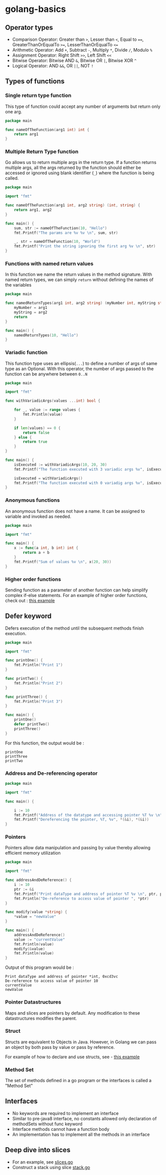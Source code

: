 # golang-basics

## Operator types

- Comparison Operator: Greater than `>`, Lesser than `<`, Equal to `==`, GreaterThanOrEqualTo `>=`,
  LesserThanOrEqualTo `<=`
- Arithmetic Operator: Add `+`, Subtract `-`, Multiply `*`, Divide `/`, Modulo `%`
- Assignment Operator: Right Shift `>>`, Left Shift `<<`
- Bitwise Operator: Bitwise AND `&`, Bitwise OR `|`, Bitwise XOR `^`
- Logical Operator: AND `&&`, OR `||`, NOT `!`

## Types of functions

### Single return type function

This type of function could accept any number of arguments but return only one arg.

```go
package main

func nameOfTheFunction(arg1 int) int {
	return arg1
}
```

### Multiple Return Type function

Go allows us to return multiple args in the return type. If a function returns multiple args, all
the args returned by the function should either be accessed or ignored using blank identifier (`_`)
where the function is being called.

```go
package main

import "fmt"

func nameOfTheFunction(arg1 int, arg2 string) (int, string) {
	return arg1, arg2
}

func main() {
	sum, str := nameOfTheFunction(10, "Hello")
	fmt.Printf("The params are %v %v \n", sum, str)

	_, str = nameOfTheFunction(10, "World")
	fmt.Printf("Print the string ignoring the first arg %v \n", str)
}

```

### Functions with named return values

In this function we name the return values in the method signature. With named return types, we can
simply `return` without defining the names of the variables

```go
package main

func namedReturnTypes(arg1 int, arg2 string) (myNumber int, myString string) {
	myNumber = arg1
	myString = arg2
	return
}

func main() {
	namedReturnTypes(10, "Hello")
}

```

### Variadic function

This function type uses an ellipsis(`...`) to define a number of args of same type as an Optional.
With this operator, the number of args passed to the function can be anywhere between `0..N`

```go
package main

import "fmt"

func withVariadicArgs(values ...int) bool {

	for _, value := range values {
		fmt.Println(value)
	}

	if len(values) == 0 {
		return false
	} else {
		return true
	}
}

func main() {
	isExecuted := withVariadicArgs(10, 20, 30)
	fmt.Printf("The function executed with 3 variadic args %v", isExecuted)

	isExecuted = withVariadicArgs()
	fmt.Printf("The function executed with 0 variadig args %v", isExecuted)
}

```

### Anonymous functions

An anonymous function does not have a name. It can be assigned to variable and invoked as needed.

```go
package main

import "fmt"

func main() {
	x := func(a int, b int) int {
		return a + b
	}
	fmt.Printf("Sum of values %v \n", x(20, 30))
}
```

### Higher order functions

Sending function as a parameter of another function can help simplify complex if-else statements.
For an example of higher order functions, check out : [this example](main/higherorderfunctions.go)

## Defer keyword

Defers execution of the method until the subsequent methods finish execution.

```go
package main

import "fmt"

func printOne() {
	fmt.Println("Print 1")
}

func printTwo() {
	fmt.Println("Print 2")
}

func printThree() {
	fmt.Println("Print 3")
}

func main() {
	printOne()
	defer printTwo()
	printThree()
}

```

For this function, the output would be :

```text
printOne
printThree
printTwo
```

### Address and De-referencing operator

```go
package main

import "fmt"

func main() {

	i := 10
	fmt.Printf("Address of the datatype and accessing pointer %T %v \n", &i, &i)
	fmt.Printf("Dereferencing the pointer, %T, %v", *(&i), *(&i))
}

```

### Pointers

Pointers allow data manipulation and passing by value thereby allowing efficient memory utilization

```go
package main

import "fmt"

func addressAndDeReference() {
	i := 10
	ptr := &i
	fmt.Printf("Print dataType and address of pointer %T %v \n", ptr, ptr)
	fmt.Println("De-reference to access value of pointer ", *ptr)
}

func modify(value *string) {
	*value = "newValue"
}

func main() {
	addressAndDeReference()
	value := "currentValue"
	fmt.Println(value)
	modify(&value)
	fmt.Println(value)
}
```

Output of this program would be :

```text
Print dataType and address of pointer *int, 0xcd3vc
De-reference to access value of pointer 10
currentValue
newValue
```

### Pointer Datastructures

Maps and slices are pointers by default. Any modification to these datastructures modifies the
parent.

### Struct

Structs are equivalent to Objects in Java. However, in Golang we can pass an object by both pass by
value or pass by reference.

For example of how to declare and use structs, see - [this example](main/structs.go)

### Method Set

The set of methods defined in a go program or the interfaces is called a "Method Set"

## Interfaces

- No keywords are required to implement an interface
- Similar to pre-java8 interface, no constants allowed only declaration of methodSets without func
  keyword
- Interface methods cannot have a function body
- An implementation has to implement all the methods in an interface

## Deep dive into slices

 - For an example, see [slices.go](main/slices.go)
 - Construct a stack using slice [stack.go](main/stack.go)